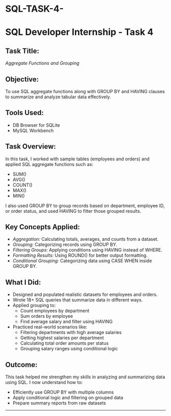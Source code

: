 # SQL-TASK-4-
# SQL Developer Internship - Task 4

##  Task Title:
*Aggregate Functions and Grouping*

##  Objective:
To use SQL aggregate functions along with GROUP BY and HAVING clauses to summarize and analyze tabular data effectively.

## Tools Used:
- DB Browser for SQLite
- MySQL Workbench

## Task Overview:
In this task, I worked with sample tables (employees and orders) and applied SQL aggregate functions such as:
- SUM()
- AVG()
- COUNT()
- MAX()
- MIN()

I also used GROUP BY to group records based on department, employee ID, or order status, and used HAVING to filter those grouped results.

## Key Concepts Applied:
- *Aggregation:* Calculating totals, averages, and counts from a dataset.
- *Grouping:* Categorizing records using GROUP BY.
- *Filtering Groups:* Applying conditions using HAVING instead of WHERE.
- *Formatting Results:* Using ROUND() for better output formatting.
- *Conditional Grouping:* Categorizing data using CASE WHEN inside GROUP BY.

##  What I Did:
- Designed and populated realistic datasets for employees and orders.
- Wrote 18+ SQL queries that summarize data in different ways.
- Applied grouping to:
  - Count employees by department
  - Sum orders by employee
  - Find average salary and filter using HAVING
- Practiced real-world scenarios like:
  - Filtering departments with high average salaries
  - Getting highest salaries per department
  - Calculating total order amounts per status
  - Grouping salary ranges using conditional logic

##  Outcome:
This task helped me strengthen my skills in analyzing and summarizing data using SQL. I now understand how to:
- Efficiently use GROUP BY with multiple columns
- Apply conditional logic and filtering on grouped data
- Prepare summary reports from raw datasets



---
